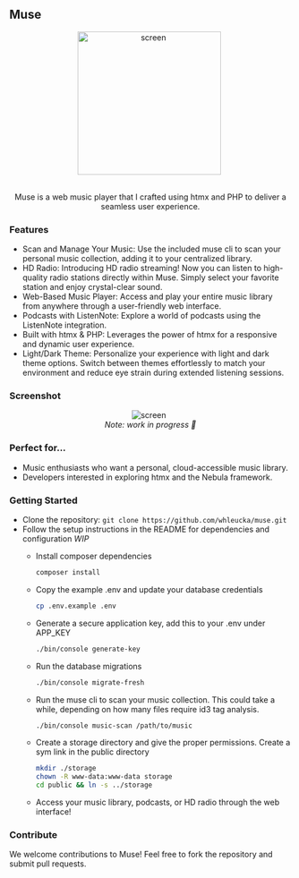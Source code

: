 ## Muse
<div align="center">
    <img alt="screen" src="https://github.com/user-attachments/assets/ff43e215-8c9c-422f-a871-5250e3a6960d" style="margin-right: 5px; width: 256px; max-width: 256x;" />
</div>

<p align="center">
    <br>
    Muse is a web music player that I crafted using htmx and PHP to deliver a seamless user experience.
</p>
    
### Features
- Scan and Manage Your Music: Use the included muse cli to scan your personal music collection, adding it to your centralized library.
- HD Radio: Introducing HD radio streaming! Now you can listen to high-quality radio stations directly within Muse. Simply select your favorite station and enjoy crystal-clear sound.
- Web-Based Music Player: Access and play your entire music library from anywhere through a user-friendly web interface.
- Podcasts with ListenNote: Explore a world of podcasts using the ListenNote integration.
- Built with htmx & PHP: Leverages the power of htmx for a responsive and dynamic user experience.
- Light/Dark Theme: Personalize your experience with light and dark theme options. Switch between themes effortlessly to match your environment and reduce eye strain during extended listening sessions.

  
### Screenshot
<div align="center">
    <img alt="screen" src="https://github.com/user-attachments/assets/1c911040-248f-4c29-8456-f0715f793030" style="margin-right: 5px; max-width: 350px;" /><br>
    <em>Note: work in progress 👷</em>
</div>


### Perfect for...
- Music enthusiasts who want a personal, cloud-accessible music library.
- Developers interested in exploring htmx and the Nebula framework.

### Getting Started
- Clone the repository: `git clone https://github.com/whleucka/muse.git`
- Follow the setup instructions in the README for dependencies and configuration *WIP*
    - Install composer dependencies

        ```bash
        composer install
        ```

    - Copy the example .env and update your database credentials

        ```bash
        cp .env.example .env
        ```

    - Generate a secure application key, add this to your .env under APP_KEY

        ```bash
        ./bin/console generate-key
        ```

    - Run the database migrations

        ```bash
        ./bin/console migrate-fresh
        ```

    - Run the muse cli to scan your music collection. This could take a while, depending on how many files require id3 tag analysis.

        ```bash
        ./bin/console music-scan /path/to/music
        ```

    - Create a storage directory and give the proper permissions. Create a sym link in the public directory

        ```bash
        mkdir ./storage
        chown -R www-data:www-data storage
        cd public && ln -s ../storage
        ```

    - Access your music library, podcasts, or HD radio through the web interface!


### Contribute

We welcome contributions to Muse! Feel free to fork the repository and submit pull requests.
